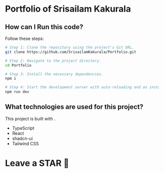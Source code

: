# Portfolio of Srisailam Kakurala

## How can I Run this code?

Follow these steps:

```sh
# Step 1: Clone the repository using the project's Git URL.
git clone https://github.com/SrisailamKakurala/Portfolio.git

# Step 2: Navigate to the project directory.
cd Portfolio

# Step 3: Install the necessary dependencies.
npm i

# Step 4: Start the development server with auto-reloading and an instant preview.
npm run dev
```

## What technologies are used for this project?

This project is built with .

- TypeScript
- React
- shadcn-ui
- Tailwind CSS

# Leave a STAR 🌟